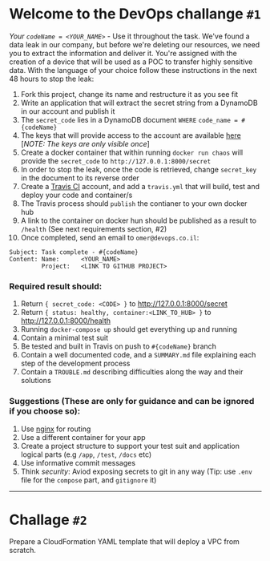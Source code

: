 # Welcome to the DevOps challange `#1`

*Your `codeName = <YOUR_NAME>`* - Use it throughout the task.
We've found a data leak in our company, but before we're deleting our resources, we need you to extract the information and deliver it.
You're assigned with the creation of a device that will be used as a POC to transfer highly sensitive data.
With the language of your choice follow these instructions in the next 48 hours to stop the leak:

1. Fork this project, change its name and restructure it as you see fit
2. Write an application that will extract the secret string from a DynamoDB in our account and publish it
3. The `secret_code` lies in a DynamoDB document `WHERE` `code_name = #{codeName}` 
4. The keys that will provide access to the account are available [here](https://pass.spot.im) [*NOTE: The keys are only visible once*]
5. Create a docker container that within running `docker run chaos` will provide the `secret_code` to `http://127.0.0.1:8000/secret`
6. In order to stop the leak, once the code is retrieved, change `secret_key` in the document to its reverse order
7. Create a [Travis CI](https://travis-ci.org/) account, and add a `travis.yml` that will build, test and deploy your code and container/s
8. The Travis process should `publish` the contianer to your own docker hub
9. A link to the container on docker hun should be published as a result to `/health` (See next requirements section, #2)
10. Once completed, send an email to `omer@devops.co.il`:
```
Subject: Task complete - #{codeName}
Content: Name:      <YOUR_NAME>
         Project:   <LINK TO GITHUB PROJECT>
```


### Required result should:

1. Return `{ secret_code: <CODE> }` to http://127.0.0.1:8000/secret
2. Return `{ status: healthy, container:<LINK_TO_HUB> }` to http://127.0.0.1:8000/health
3. Running `docker-compose up` should get everything up and running
4. Contain a minimal test suit
5. Be tested and built in Travis on push to `#{codeName}` branch
6. Contain a well documented code, and a `SUMMARY.md` file explaining each step of the development process
7. Contain a `TROUBLE.md` describing difficulties along the way and their solutions


### Suggestions (These are only for guidance and can be ignored if you choose so):

1. Use [nginx](https://www.nginx.com/resources/wiki/) for routing
2. Use a different container for your app
3. Create a project structure to support your test suit and application logical parts (e.g `/app`, `/test`, `/docs` etc)
4. Use informative commit messages
5. Think *security*: Aviod exposing secrets to git in any way (Tip: use `.env` file for the `compose` part, and `gitignore` it)

---

# Challage `#2`

Prepare a CloudFormation YAML template that will deploy a VPC from scratch.
